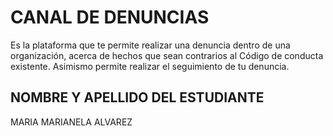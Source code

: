 <h1> CANAL DE DENUNCIAS </h1>
Es la plataforma que te permite realizar una denuncia dentro de una organización, acerca de hechos que sean contrarios al Código de conducta existente. Asimismo permite realizar el seguimiento de tu denuncia.

<h2>NOMBRE Y APELLIDO DEL ESTUDIANTE</h2>
MARIA MARIANELA ALVAREZ